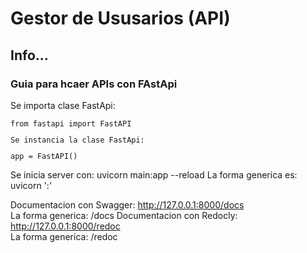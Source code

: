 <h1>Gestor de Ususarios (API)</h1>
<h2>Info...</h2>


<h3>Guia para hcaer APIs con FAstApi</h3>
<p>Se importa clase FastApi:</p>
<code>from fastapi import FastAPI<p>Se instancia la clase FastApi:</p>app = FastAPI()</code>
  
<p>
Se inicia server con: uvicorn main:app --reload
La forma generica es: uvicorn '<nombreDelArchivoPython>:<nombreDeLaInstanciaFastApi>' <br>

Documentacion con Swagger: http://127.0.0.1:8000/docs  <br>La forma generica: <url>/docs
Documentacion con Redocly: http://127.0.0.1:8000/redoc  <br>La forma generica: <url>/redoc
</p>
